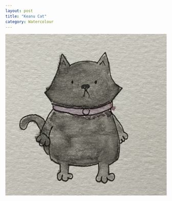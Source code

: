 ```yaml
---
layout: post
title: "Keanu Cat"
category: Watercolour
---
```


![Keanu Cat](/images/up/art/watercolour/keanucat.jpeg)